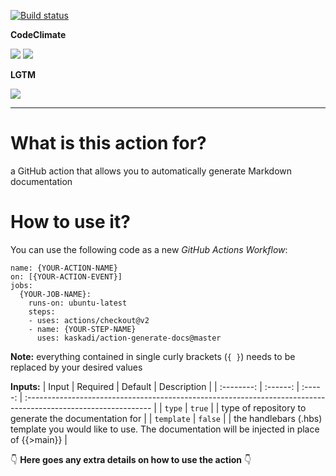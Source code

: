 [![Build status](https://img.shields.io/github/workflow/status/kaskadi/action-generate-docs/build?label=build&logo=mocha)](https://github.com/kaskadi/action-generate-docs/actions?query=workflow%3Abuild)

**CodeClimate**

[![](https://img.shields.io/codeclimate/maintainability/kaskadi/action-generate-docs?label=maintainability&logo=Code%20Climate)](https://codeclimate.com/github/kaskadi/action-generate-docs)
[![](https://img.shields.io/codeclimate/tech-debt/kaskadi/action-generate-docs?label=technical%20debt&logo=Code%20Climate)](https://codeclimate.com/github/kaskadi/action-generate-docs)
<!-- ******** Can uncomment this when your coverage is in place ******** -->
<!-- [![](https://img.shields.io/codeclimate/coverage/kaskadi/action-generate-docs?label=test%20coverage&logo=Code%20Climate)](https://codeclimate.com/github/kaskadi/action-generate-docs) -->

**LGTM**

[![](https://img.shields.io/lgtm/grade/javascript/github/kaskadi/action-generate-docs?label=code%20quality&logo=lgtm)](https://lgtm.com/projects/g/kaskadi/action-generate-docs/?mode=list)

****

# What is this action for?

a GitHub action that allows you to automatically generate Markdown documentation

# How to use it?

You can use the following code as a new _GitHub Actions Workflow_:

```
name: {YOUR-ACTION-NAME}
on: [{YOUR-ACTION-EVENT}]
jobs:
  {YOUR-JOB-NAME}:
    runs-on: ubuntu-latest
    steps:
    - uses: actions/checkout@v2
    - name: {YOUR-STEP-NAME}
      uses: kaskadi/action-generate-docs@master
```

**Note:** everything contained in single curly brackets (`{ }`) needs to be replaced by your desired values

**Inputs:**
|    Input   | Required | Default | Description                                                                                                    |
| :--------: | :------: | :-----: | :------------------------------------------------------------------------------------------------------------- |
|   `type`   |  `true`  |         | type of repository to generate the documentation for                                                           |
| `template` |  `false` |         | the handlebars (.hbs) template you would like to use. The documentation will be injected in place of {{>main}} |


:point_down: **Here goes any extra details on how to use the action** :point_down:
